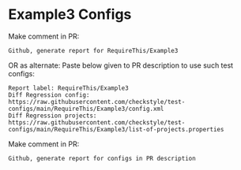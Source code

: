 # Example3 Configs
Make comment in PR:
```
Github, generate report for RequireThis/Example3
```
OR as alternate:
Paste below given to PR description to use such test configs:
```
Report label: RequireThis/Example3
Diff Regression config: https://raw.githubusercontent.com/checkstyle/test-configs/main/RequireThis/Example3/config.xml
Diff Regression projects: https://raw.githubusercontent.com/checkstyle/test-configs/main/RequireThis/Example3/list-of-projects.properties
```
Make comment in PR:
```
Github, generate report for configs in PR description
```
